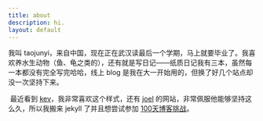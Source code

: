 ```yaml
---
title: about
description: hi.
layout: default
---
```


我叫 taojunyi，来自中国，现在正在武汉读最后一个学期，马上就要毕业了。我喜欢养水生动物（鱼、龟之类的），还有就是写日记——纸质日记我有三本，虽然每一本都没有完全写完哈哈，线上 blog 是我在大一开始用的，但换了好几个站点却没一次坚持下来。

​	最近看到 [kev](https://kevquirk.com/)，我非常喜欢这个样式，还有 [joel](https://joelchrono.xyz/) 的网站，非常佩服他能够坚持这么久，所以我搬来 jekyll 了并且想尝试参加 [100天博客挑战](https://100daystooffload.com/)。
